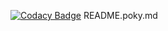 [![Codacy Badge](https://app.codacy.com/project/badge/Grade/ad268e82c4df48b6be8dc7ed10be99a9)](https://app.codacy.com/gh/tamu960925/poky/dashboard?utm_source=gh&utm_medium=referral&utm_content=&utm_campaign=Badge_grade)
README.poky.md
